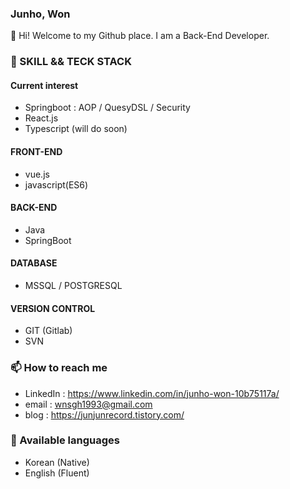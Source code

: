 ### Junho, Won
👋   Hi! Welcome to my Github place. I am a Back-End Developer.


### 🔭   SKILL && TECK STACK

#### Current interest 
- Springboot : AOP / QuesyDSL / Security
- React.js
- Typescript (will do soon)
#### FRONT-END
- vue.js
- javascript(ES6)
#### BACK-END
- Java
- SpringBoot
#### DATABASE
- MSSQL / POSTGRESQL
#### VERSION CONTROL
- GIT (Gitlab)
- SVN 


### 📫   How to reach me
- LinkedIn : https://www.linkedin.com/in/junho-won-10b75117a/
- email : wnsgh1993@gmail.com
- blog : https://junjunrecord.tistory.com/

### 💬  Available languages 
- Korean (Native)
- English (Fluent)


<!--
**junjunwon/junjunwon** is a ✨ _special_ ✨ repository because its `README.md` (this file) appears on your GitHub profile.

Here are some ideas to get you started:

- 🔭 I’m currently working on ...
- 🌱 I’m currently learning ...
- 👯 I’m looking to collaborate on ...
- 🤔 I’m looking for help with ...
- 💬 Ask me about ...
- 📫 How to reach me: ...
- 😄 Pronouns: ...
- ⚡ Fun fact: ...
-->
